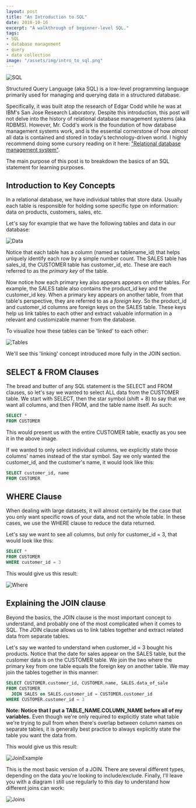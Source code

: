 ```yaml
---
layout: post
title: "An Introduction to SQL"
date: 2018-10-16
excerpt: "A walkthrough of beginner-level SQL."
tags:
- SQL
- database management
- query
- data collection
image: "/assets/img/intro_to_sql.png"
---
```

![SQL]({{"/assets/img/intro_to_sql.png"}})

Structured Query Language (aka SQL) is a low-level programming language primarily used for managing and querying data in a structured database.

Specifically, it was built atop the research of Edgar Codd while he was at IBM's San Jose Research Laboratory. Despite this introduction, this post will not delve into the history of relational database management systems (aka RDBMS). However, Mr. Codd's work is the foundation of how database management systems work, and is the essential cornerstone of how *almost* all data is contained and stored in today's technology-driven world. I highly recommend doing some cursory reading on it here: ["Relational database management system"](https://en.wikipedia.org/wiki/Relational_database_management_system).

The main purpose of this post is to breakdown the basics of an SQL statement for learning purposes.

## Introduction to Key Concepts

In a relational database, we have individual tables that store data. Usually each table is responsible for holding some specific type on information: data on products, customers, sales, etc.

Let's say for example that we have the following tables and data in our database:

![Data]({{"/assets/img/sample_data.png"}})

Notice that each table has a column (named as tablename_id) that helps uniquely identify each row by a simple number count. The SALES table has sales_id, the CUSTOMER table has customer_id, etc. These are each referred to as the *primary key* of the table.

Now notice how each primary key also appears appears on other tables. For example, the SALES table also contains the product_id key and the customer_id key. When a primary key appears on another table, from that table's perspective, they are referred to as a *foreign key*. So the product_id and customer_id columns are foreign keys on the SALES table. These keys help us link tables to each other and extract valuable information in a relevant and customizable manner from the database.

To visualize how these tables can be 'linked' to each other:

![Tables]({{"/assets/img/sql_tables.jpg"}})

We'll see this 'linking' concept introduced more fully in the JOIN section.

## SELECT & FROM Clauses

The bread and butter of any SQL statement is the SELECT and FROM clauses, so let's say we wanted to select ALL data from the CUSTOMER table. We start with SELECT, then the star symbol (shift + 8) to say that we want all columns, and then FROM, and the table name itself. As such:

```SQL
SELECT *
FROM CUSTOMER
```
This would present us with the entire CUSTOMER table, exactly as you see it in the above image.

If we wanted to only select individual columns, we explicitly state those columns' names instead of the star symbol. Say we only wanted the customer_id, and the customer's name, it would look like this:

```SQL
SELECT customer_id, name
FROM CUSTOMER
```

## WHERE Clause

When dealing with large datasets, it will almost certainly be the case that you only want specific rows of your data, and not the whole table. In these cases, we use the WHERE clause to reduce the data returned.

Let's say we want to see all columns, but only for customer_id = 3, that would look like this:

```SQL
SELECT *
FROM CUSTOMER
WHERE customer_id = 3
```

This would give us this result:

![Where]({{"/assets/img/where.png"}})

## Explaining the JOIN clause

Beyond the basics, the JOIN clause is the most important concept to understand, and probably one of the most complicated when it comes to SQL. The JOIN clause allows us to link tables together and extract related data from separate tables.

Let's say we wanted to understand when customer_id = 3 bought his products. Notice that the date for sales appear on the SALES table, but the customer data is on the CUSTOMER table. We join the two where the primary key from one table equals the foreign key on another table. We may join the tables together in this manner:

```SQL
SELECT CUSTOMER.customer_id, CUSTOMER.name, SALES.data_of_sale
FROM CUSTOMER
  JOIN SALES on SALES.customer_id = CUSTOMER.customer_id
WHERE CUSTOMER.customer_id = 3
```
**Note: Notice that I put a TABLE_NAME.COLUMN_NAME before all of my variables.** Even though we're only required to explicitly state what table we're trying to pull from when there's overlap between column names on separate tables, it is generally best practice to always explicitly state the table you want the data from.

This would give us this result:

![JoinExample]({{"/assets/img/joins_exp.png"}})

This is the most basic version of a JOIN. There are several different types, depending on the data you're looking to include/exclude. Finally, I'll leave you with a diagram I still use regularly to this day to understand how different joins can work:

![Joins]({{"/assets/img/sql_joins.jpg"}})
